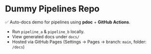 # Dummy Pipelines Repo

✅ Auto-docs demo for pipelines using **pdoc** + **GitHub Actions**.

- Run `pipeline_a` & `pipeline_b` locally.
- View generated docs under `docs/`
- Hosted via GitHub Pages (Settings → Pages → branch: `main`, folder: `/docs`)
